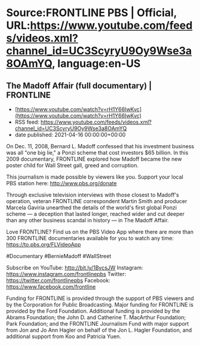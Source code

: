 # Source:FRONTLINE PBS | Official, URL:https://www.youtube.com/feeds/videos.xml?channel_id=UC3ScyryU9Oy9Wse3a8OAmYQ, language:en-US

## The Madoff Affair (full documentary) | FRONTLINE
 - [https://www.youtube.com/watch?v=rH1Y66IwKvc](https://www.youtube.com/watch?v=rH1Y66IwKvc)
 - RSS feed: https://www.youtube.com/feeds/videos.xml?channel_id=UC3ScyryU9Oy9Wse3a8OAmYQ
 - date published: 2021-04-16 00:00:00+00:00

On Dec. 11, 2008, Bernard L. Madoff confessed that his investment business was all "one big lie," a Ponzi scheme that cost investors $65 billion. In this 2009 documentary, FRONTLINE explored how Madoff became the new poster child for Wall Street gall, greed and corruption.

This journalism is made possible by viewers like you. Support your local PBS station here: http://www.pbs.org/donate  

Through exclusive television interviews with those closest to Madoff's operation, veteran FRONTLINE correspondent Martin Smith and producer Marcela Gaviria unearthed the details of the world's first global Ponzi scheme — a deception that lasted longer, reached wider and cut deeper than any other business scandal in history — in The Madoff Affair. 

Love FRONTLINE? Find us on the PBS Video App where there are more than 300 FRONTLINE documentaries available for you to watch any time: https://to.pbs.org/FLVideoApp  

#Documentary #BernieMadoff #WallStreet

Subscribe on YouTube: http://bit.ly/1BycsJW 
Instagram: https://www.instagram.com/frontlinepbs 
Twitter: https://twitter.com/frontlinepbs 
Facebook: https://www.facebook.com/frontline 

Funding for FRONTLINE is provided through the support of PBS viewers and by the Corporation for Public Broadcasting. Major funding for FRONTLINE is provided by the Ford Foundation. Additional funding is provided by the Abrams Foundation; the John D. and Catherine T. MacArthur Foundation; Park Foundation; and the FRONTLINE Journalism Fund with major support from Jon and Jo Ann Hagler on behalf of the Jon L. Hagler Foundation, and additional support from Koo and Patricia Yuen.

